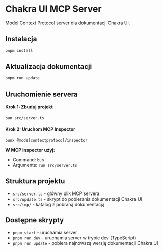 # Chakra UI MCP Server

Model Context Protocol server dla dokumentacji Chakra UI.

## Instalacja

```bash
pnpm install
```

## Aktualizacja dokumentacji

```bash
pnpm run update
```

## Uruchomienie servera

#### Krok 1: Zbuduj projekt

```bash
bun src/server.ts
```

#### Krok 2: Uruchom MCP Inspector

```bash
bunx @modelcontextprotocol/inspector
```

**W MCP Inspector użyj:**

- Command: `bun`
- Arguments: `run src/server.ts`

## Struktura projektu

- `src/server.ts` - główny plik MCP servera
- `src/update.ts` - skrypt do pobierania dokumentacji Chakra UI
- `src/tmp/` - katalog z pobraną dokumentacją

## Dostępne skrypty

- `pnpm start` - uruchamia server
- `pnpm run dev` - uruchamia server w trybie dev (TypeScript)
- `pnpm run update` - pobiera najnowszą wersję dokumentacji Chakra UI

